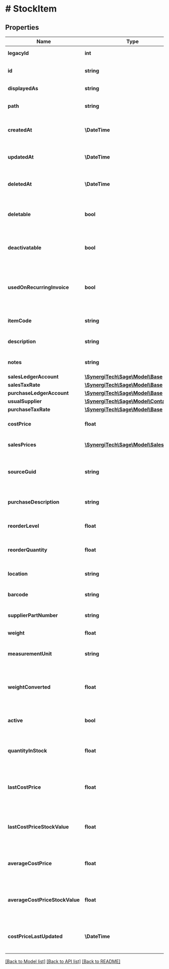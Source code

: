 # # StockItem

## Properties

Name | Type | Description | Notes
------------ | ------------- | ------------- | -------------
**legacyId** | **int** | The legacy ID for the item | [optional]
**id** | **string** | The unique identifier for the item | [optional]
**displayedAs** | **string** | The name of the resource | [optional]
**path** | **string** | The API path for the resource | [optional]
**createdAt** | **\DateTime** | The datetime when the item was created | [optional]
**updatedAt** | **\DateTime** | The datetime when the item was last updated | [optional]
**deletedAt** | **\DateTime** | The datetime when the item was deleted | [optional]
**deletable** | **bool** | Indicates whether the stock item can be deleted | [optional]
**deactivatable** | **bool** | Indicates whether the stock item can be deactivated | [optional]
**usedOnRecurringInvoice** | **bool** | Indicates whether the stock item has been used on a recurring invoice | [optional]
**itemCode** | **string** | The item code for the stock item | [optional]
**description** | **string** | The stock item description | [optional]
**notes** | **string** | The notes for the stock item | [optional]
**salesLedgerAccount** | [**\SynergiTech\Sage\Model\Base**](Base.md) |  | [optional]
**salesTaxRate** | [**\SynergiTech\Sage\Model\Base**](Base.md) |  | [optional]
**purchaseLedgerAccount** | [**\SynergiTech\Sage\Model\Base**](Base.md) |  | [optional]
**usualSupplier** | [**\SynergiTech\Sage\Model\Contact**](Contact.md) |  | [optional]
**purchaseTaxRate** | [**\SynergiTech\Sage\Model\Base**](Base.md) |  | [optional]
**costPrice** | **float** | The cost price of the stock item | [optional]
**salesPrices** | [**\SynergiTech\Sage\Model\SalesPrice[]**](SalesPrice.md) | The sales prices for the stock item | [optional]
**sourceGuid** | **string** | Used when importing stock items from external sources | [optional]
**purchaseDescription** | **string** | The stock item purchase description | [optional]
**reorderLevel** | **float** | The reorder level for the stock item | [optional]
**reorderQuantity** | **float** | The reorder quantity for the stock item | [optional]
**location** | **string** | The location for the stock item | [optional]
**barcode** | **string** | The barcode for the stock item | [optional]
**supplierPartNumber** | **string** | The supplier part number for stock item | [optional]
**weight** | **float** | The weight of stock item | [optional]
**measurementUnit** | **string** | The unit of measure of weight for stock item | [optional]
**weightConverted** | **float** | The weight of stock item converted to the lowest unit of measurement | [optional]
**active** | **bool** | Indicates whether the stock item is active | [optional]
**quantityInStock** | **float** | The current quantity of the stock item held by the business | [optional]
**lastCostPrice** | **float** | The most recent &#39;purchase invoice&#39; or &#39;adjustment in&#39; price | [optional]
**lastCostPriceStockValue** | **float** | The value of the current stock in terms of the last cost price | [optional]
**averageCostPrice** | **float** | The average price across all purchases of this stock item | [optional]
**averageCostPriceStockValue** | **float** | The value of the current stock in terms of the average cost price | [optional]
**costPriceLastUpdated** | **\DateTime** | The date on which the last cost price was last updated | [optional]

[[Back to Model list]](../../README.md#models) [[Back to API list]](../../README.md#endpoints) [[Back to README]](../../README.md)
